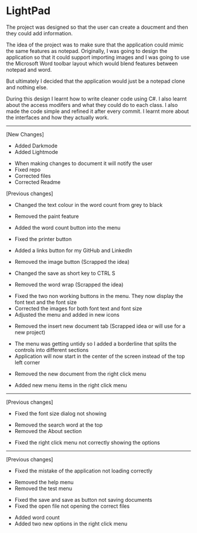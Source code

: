 # LightPad

The project was designed so that the user can create a doucment and then they could add information. 

The idea of the project was to make sure that the application could mimic the same features as notepad. Originally, I was going to design the application so that it could support importing images and I was going to use the Microsoft Word toolbar layout which would blend features between notepad and word.

But ultimately I decided that the application would just be a notepad clone and nothing else. 

During this design I learnt how to write cleaner code using C#. I also learnt about the access modifers and what they could do to each class. I also made the code simple and refined it after every commit. I learnt more about the interfaces and how they actually work.

________________________________________________________________________________________________________________________________________

[New Changes]
+ Added Darkmode
+ Added Lightmode
* When making changes to document it will notify the user
* Fixed repo
* Corrected files
* Corrected Readme

[Previous changes]
+ Changed the text colour in the word count from grey to black
- Removed the paint feature
+ Added the word count button into the menu
* Fixed the printer button
+ Added a links button for my GitHub and LinkedIn
- Removed the image button (Scrapped the idea)
* Changed the save as short key to CTRL S
- Removed the word wrap (Scrapped the idea)
* Fixed the two non working buttons in the menu. They now display the font text and the font size
* Corrected the images for both font text and font size
* Adjusted the menu and added in new icons
- Removed the insert new document tab (Scrapped idea or will use for a new project)
* The menu was getting untidy so I added a borderline that splits the controls into different sections
* Application will now start in the center of the screen instead of the top left corner
- Removed the new document from the right click menu
+ Added new menu items in the right click menu

________________________________________________________________________________________________________________________________________

[Previous changes]
* Fixed the font size dialog not showing
- Removed the search word at the top
- Removed the About section
* Fixed the right click menu not correctly showing the options
________________________________________________________________________________________________________________________________________

[Previous changes]
* Fixed the mistake of the application not loading correctly
- Removed the help menu
- Removed the test menu
* Fixed the save and save as button not saving documents
* Fixed the open file not opening the correct files
+ Added word count
+ Added two new options in the right click menu
